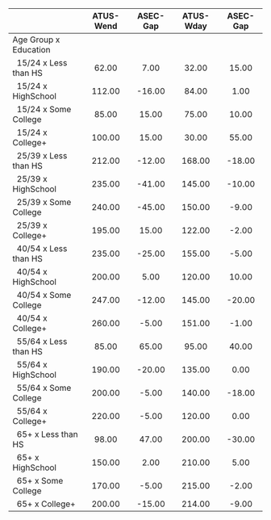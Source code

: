 
|                      |    ATUS-Wend |     ASEC-Gap |    ATUS-Wday |     ASEC-Gap |
| -------------------- | :----------: | :----------: | :----------: | :----------: |
| Age Group x Education |              |              |              |              |
| &nbsp;&nbsp;15/24 x Less than HS |        62.00 |         7.00 |        32.00 |        15.00 |
| &nbsp;&nbsp;15/24 x HighSchool |       112.00 |       -16.00 |        84.00 |         1.00 |
| &nbsp;&nbsp;15/24 x Some College |        85.00 |        15.00 |        75.00 |        10.00 |
| &nbsp;&nbsp;15/24 x College+ |       100.00 |        15.00 |        30.00 |        55.00 |
| &nbsp;&nbsp;25/39 x Less than HS |       212.00 |       -12.00 |       168.00 |       -18.00 |
| &nbsp;&nbsp;25/39 x HighSchool |       235.00 |       -41.00 |       145.00 |       -10.00 |
| &nbsp;&nbsp;25/39 x Some College |       240.00 |       -45.00 |       150.00 |        -9.00 |
| &nbsp;&nbsp;25/39 x College+ |       195.00 |        15.00 |       122.00 |        -2.00 |
| &nbsp;&nbsp;40/54 x Less than HS |       235.00 |       -25.00 |       155.00 |        -5.00 |
| &nbsp;&nbsp;40/54 x HighSchool |       200.00 |         5.00 |       120.00 |        10.00 |
| &nbsp;&nbsp;40/54 x Some College |       247.00 |       -12.00 |       145.00 |       -20.00 |
| &nbsp;&nbsp;40/54 x College+ |       260.00 |        -5.00 |       151.00 |        -1.00 |
| &nbsp;&nbsp;55/64 x Less than HS |        85.00 |        65.00 |        95.00 |        40.00 |
| &nbsp;&nbsp;55/64 x HighSchool |       190.00 |       -20.00 |       135.00 |         0.00 |
| &nbsp;&nbsp;55/64 x Some College |       200.00 |        -5.00 |       140.00 |       -18.00 |
| &nbsp;&nbsp;55/64 x College+ |       220.00 |        -5.00 |       120.00 |         0.00 |
| &nbsp;&nbsp;65+ x Less than HS |        98.00 |        47.00 |       200.00 |       -30.00 |
| &nbsp;&nbsp;65+ x HighSchool |       150.00 |         2.00 |       210.00 |         5.00 |
| &nbsp;&nbsp;65+ x Some College |       170.00 |        -5.00 |       215.00 |        -2.00 |
| &nbsp;&nbsp;65+ x College+ |       200.00 |       -15.00 |       214.00 |        -9.00 |

